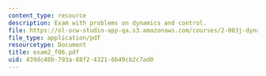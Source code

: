 ```yaml
---
content_type: resource
description: Exam with problems on dynamics and control.
file: https://ol-ocw-studio-app-qa.s3.amazonaws.com/courses/2-003j-dynamics-and-control-i-fall-2007/439dc48b793a88f243216b49cb2c7ad0_exam2_f06.pdf
file_type: application/pdf
resourcetype: Document
title: exam2_f06.pdf
uid: 439dc48b-793a-88f2-4321-6b49cb2c7ad0
---
```

